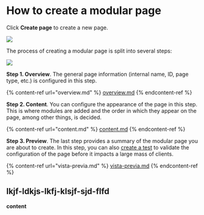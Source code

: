 # How to create a modular page

Click **Create page** to create a new page.

![](../.gitbook/assets/CrearPaginaBoton.png)

The process of creating a modular page is split into several steps:

![](../.gitbook/assets/steps.png)

**Step 1. Overview**. The general page information (internal name, ID, page type, etc.) is configured in this step.

{% content-ref url="overview.md" %} [overview.md](overview.md) {% endcontent-ref %}

**Step 2. Content**. You can configure the appearance of the page in this step. This is where modules are added and the order in which they appear on the page, among other things, is decided.

{% content-ref url="content.md" %} [content.md](contenido.md) {% endcontent-ref %}

**Step 3. Preview**. The last step provides a summary of the modular page you are about to create. In this step, you can also [create a test](../como-probar-el-contenido.md) to validate the configuration of the page before it impacts a large mass of clients.

{% content-ref url="vista-previa.md" %} [vista-previa.md](vista-previa.md) {% endcontent-ref %}

## lkjf-ldkjs-lkfj-klsjf-sjd-flfd

**content**
